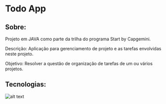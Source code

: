 # Todo App


## Sobre: 
Projeto em JAVA como parte da trilha do programa Start by Capgemini.

Descrição: Aplicação para gerenciamento de projeto e as tarefas envolvidas neste projeto.

Objetivo: Resolver a questão de organização de tarefas de um ou vários projetos.

## Tecnologias:



![alt text](https://cdn.1min30.com/wp-content/uploads/2018/06/logo-Capgemini-1.jpg) 
